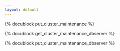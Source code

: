 ```yaml
---
layout: default
---
```

<!-- js/actions/api-cluster.js -->
{% docublock put_cluster_maintenance %}

{% docublock get_cluster_maintenance_dbserver %}

{% docublock put_cluster_maintenance_dbserver %}
